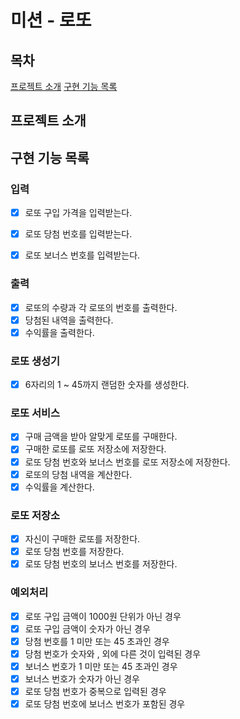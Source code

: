 # 미션 - 로또

## 목차
[프로젝트 소개](#프로젝트-소개)
[구현 기능 목록](#구현-기능-목록)

## 프로젝트 소개

## 구현 기능 목록
### 입력

- [x] 로또 구입 가격을 입력받는다.
- [x] 로또 당첨 번호를 입력받는다.
- [x] 로또 보너스 번호를 입력받는다.


### 출력

- [x] 로또의 수량과 각 로또의 번호를 출력한다.
- [x] 당첨된 내역을 출력한다.
- [x] 수익률을 출력한다.

### 로또 생성기

- [x] 6자리의 1 ~ 45까지 랜덤한 숫자를 생성한다.

### 로또 서비스

- [x] 구매 금액을 받아 알맞게 로또를 구매한다.
- [x] 구매한 로또를 로또 저장소에 저장한다.
- [x] 로또 당첨 번호와 보너스 번호를 로또 저장소에 저장한다.  
- [x] 로또의 당첨 내역을 계산한다.
- [x] 수익률을 계산한다.

### 로또 저장소
- [x] 자신이 구매한 로또를 저장한다.
- [x] 로또 당첨 번호를 저장한다.
- [x] 로또 당첨 번호의 보너스 번호를 저장한다.
       
### 예외처리

- [x] 로또 구입 금액이 1000원 단위가 아닌 경우
- [x] 로또 구입 금액이 숫자가 아닌 경우
- [x] 당첨 번호를 1 미만 또는 45 초과인 경우
- [x] 당첨 번호가 숫자와 , 외에 다른 것이 입력된 경우
- [x] 보너스 번호가 1 미만 또는 45 초과인 경우
- [x] 보너스 번호가 숫자가 아닌 경우
- [x] 로또 당첨 번호가 중복으로 입력된 경우
- [x] 로또 당첨 번호에 보너스 번호가 포함된 경우 
